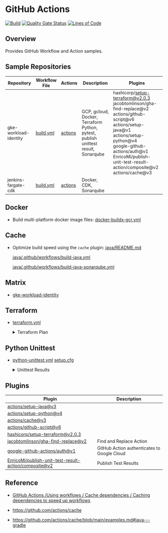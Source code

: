 # GitHub Actions

[![Build](https://github.com/DevSecOpsSamples/githubactions/actions/workflows/build.yml/badge.svg?branch=master)](https://github.com/DevSecOpsSamples/githubactions/actions/workflows/build.yml)
[![Quality Gate Status](https://sonarcloud.io/api/project_badges/measure?project=DevSecOpsSamples_githubactions&metric=alert_status)](https://sonarcloud.io/summary/new_code?id=DevSecOpsSamples_githubactions) [![Lines of Code](https://sonarcloud.io/api/project_badges/measure?project=DevSecOpsSamples_githubactions&metric=ncloc)](https://sonarcloud.io/summary/new_code?id=DevSecOpsSamples_githubactions)

## Overview

Provides GitHub Workflow and Action samples.

## Sample Repositories

| Repository                          | Workflow File | Actions | Description | Plugins |
|---|--------------------------------|------|--------------------------------|---------------|
| gke-workload-identity | [build.yml](https://github.com/DevSecOpsSamples/gke-workload-identity/blob/master/.github/workflows/build.yml)     | [actions](https://github.com/DevSecOpsSamples/gke-workload-identity/actions/workflows/build.yml) | GCP, gcloud, Docker, Terraform <br/> Python, pytest, publish unittest result, Sonarqube  | hashicorp/setup-terraform@v2.0.3 <br/>jacobtomlinson/gha-find-replace@v2 <br/> actions/github-script@v6 <br/>actions/setup-java@v1 <br/>actions/setup-python@v4 <br/> google-github-actions/auth@v1 <br/> EnricoMi/publish-unit-test-result-action/composite@v2 <br/> actions/cache@v3 <br/> |
| jenkins-fargate-cdk   | [build.yml](https://github.com/DevSecOpsSamples/jenkins-fargate-cdk/blob/master/.github/workflows/build.yml)     | [actions](https://github.com/DevSecOpsSamples/jenkins-fargate-cdk/actions/workflows/build.yml) | Docker, CDK, Sonarqube | |

## Docker

- Build multi-platform docker image files: [docker-buildx-gcr.yml](docker-buildx-gcr.yml)

## Cache

- Optimize build speed using the `cache` plugin: [java/README.md](java/README.md)

    [java/.github/workflows/build-java.yml](java/.github/workflows/build-java.yml)

    [java/.github/workflows/build-java-sonarqube.yml](java/.github/workflows/build-java-sonarqube.yml)

## Matrix

- [gke-workload-identity](https://github.com/DevSecOpsSamples/gke-workload-identity/blob/master/.github/workflows/build.yml)

## Terraform

- [terraform.yml](terraform.yml)

    <details><summary>Terraform Plan</summary>

    ![terraform-plan.png](./screenshots/terraform-plan.png?raw=true)

    </details>

## Python Unittest

- [python-unittest.yml](python-unittest.yml) [setup.cfg](setup.cfg)

    <details><summary>Unittest Results</summary>

    ![test-failed.png](./screenshots/test-failed.png?raw=true)

    ![test-failed-details.png](./screenshots/test-failed-details.png?raw=true)

    </details>

## Plugins

| Plugin      |  Description                   |
|-------------|--------------------------------|
| [actions/setup-java@v3](https://github.com/actions/setup-java) |  |
| [actions/setup-python@v4](https://github.com/actions/setup-python) |  |
| [actions/cache@v3](https://github.com/actions/cache) |  |
| [actions/github-script@v6](https://github.com/actions/github-script) |  |
| [hashicorp/setup-terraform@v2.0.3](https://github.com/hashicorp/setup-terraform) | |
| [jacobtomlinson/gha-find-replace@v2](https://github.com/jacobtomlinson/gha-find-replace) | Find and Replace Action |
| [google-github-actions/auth@v1](https://github.com/google-github-actions/auth) |  GitHub Action authenticates to Google Cloud |
| [EnricoMi/publish-unit-test-result-action/composite@v2](https://github.com/EnricoMi/publish-unit-test-result-action) |  Publish Test Results |

## Reference

- [GitHub Actions /Using workflows / Cache dependencies / Caching dependencies to speed up workflows](https://docs.github.com/en/actions/using-workflows/caching-dependencies-to-speed-up-workflows#managing-caches)

- https://github.com/actions/cache

- https://github.com/actions/cache/blob/main/examples.md#java---gradle
